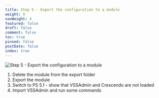 ```yaml
---
title: Step 5 - Export the configuration to a module
weight: 9
navWeight: 4
featured: false
draft: false
comment: false
toc: true
pinned: false
postDate: false
index: true
---
```

<!-- markdownlint-disable MD041 -->
![Step 5 - Export the configuration to a module][01]

1. Delete the module from the export folder
1. Export the module
1. Switch to PS 5.1 - show that VSSAdmin and Crescendo are not loaded
1. Import VSSAdmin and run some commands

<!-- link references -->
[01]: images/crescendo/slide09.png
